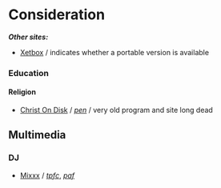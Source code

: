 
# Consideration

**_Other sites:_**
* [Xetbox](http://xetbox.com/) / indicates whether a portable version is available

### Education

#### Religion
* [Christ On Disk](https://www.portablefreeware.com/index.php?id=1462) / [*pen*](https://pendriveapps.com/christ-on-disk-portable-bible/) / very old program and site long dead
  
## Multimedia

### DJ
* [Mixxx](http://www.mixxx.org/) / [*tpfc*](https://www.portablefreeware.com/forums/viewtopic.php?p=16222), [*paf*](https://github.com/GordCaswell/mixxxportable)



